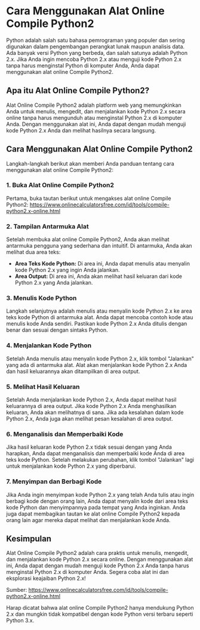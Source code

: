 Cara Menggunakan Alat Online Compile Python2
============================================

Python adalah salah satu bahasa pemrograman yang populer dan sering digunakan dalam pengembangan perangkat lunak maupun analisis data. Ada banyak versi Python yang berbeda, dan salah satunya adalah Python 2.x. Jika Anda ingin mencoba Python 2.x atau menguji kode Python 2.x tanpa harus menginstal Python di komputer Anda, Anda dapat menggunakan alat online Compile Python2.

Apa itu Alat Online Compile Python2?
------------------------------------

Alat Online Compile Python2 adalah platform web yang memungkinkan Anda untuk menulis, mengedit, dan menjalankan kode Python 2.x secara online tanpa harus mengunduh atau menginstal Python 2.x di komputer Anda. Dengan menggunakan alat ini, Anda dapat dengan mudah menguji kode Python 2.x Anda dan melihat hasilnya secara langsung.

Cara Menggunakan Alat Online Compile Python2
--------------------------------------------

Langkah-langkah berikut akan memberi Anda panduan tentang cara menggunakan alat online Compile Python2:

### 1. Buka Alat Online Compile Python2

Pertama, buka tautan berikut untuk mengakses alat online Compile Python2: <https://www.onlinecalculatorsfree.com/id/tools/compile-python2.x-online.html>

### 2. Tampilan Antarmuka Alat

Setelah membuka alat online Compile Python2, Anda akan melihat antarmuka pengguna yang sederhana dan intuitif. Di antarmuka, Anda akan melihat dua area teks:

- **Area Teks Kode Python:** Di area ini, Anda dapat menulis atau menyalin kode Python 2.x yang ingin Anda jalankan.
- **Area Output:** Di area ini, Anda akan melihat hasil keluaran dari kode Python 2.x yang Anda jalankan.

### 3. Menulis Kode Python

Langkah selanjutnya adalah menulis atau menyalin kode Python 2.x ke area teks kode Python di antarmuka alat. Anda dapat mencoba contoh kode atau menulis kode Anda sendiri. Pastikan kode Python 2.x Anda ditulis dengan benar dan sesuai dengan sintaks Python.

### 4. Menjalankan Kode Python

Setelah Anda menulis atau menyalin kode Python 2.x, klik tombol "Jalankan" yang ada di antarmuka alat. Alat akan menjalankan kode Python 2.x Anda dan hasil keluarannya akan ditampilkan di area output.

### 5. Melihat Hasil Keluaran

Setelah Anda menjalankan kode Python 2.x, Anda dapat melihat hasil keluarannya di area output. Jika kode Python 2.x Anda menghasilkan keluaran, Anda akan melihatnya di sana. Jika ada kesalahan dalam kode Python 2.x, Anda juga akan melihat pesan kesalahan di area output.

### 6. Menganalisis dan Memperbaiki Kode

Jika hasil keluaran kode Python 2.x tidak sesuai dengan yang Anda harapkan, Anda dapat menganalisis dan memperbaiki kode Anda di area teks kode Python. Setelah melakukan perubahan, klik tombol "Jalankan" lagi untuk menjalankan kode Python 2.x yang diperbarui.

### 7. Menyimpan dan Berbagi Kode

Jika Anda ingin menyimpan kode Python 2.x yang telah Anda tulis atau ingin berbagi kode dengan orang lain, Anda dapat menyalin kode dari area teks kode Python dan menyimpannya pada tempat yang Anda inginkan. Anda juga dapat membagikan tautan ke alat online Compile Python2 kepada orang lain agar mereka dapat melihat dan menjalankan kode Anda.

Kesimpulan
----------

Alat Online Compile Python2 adalah cara praktis untuk menulis, mengedit, dan menjalankan kode Python 2.x secara online. Dengan menggunakan alat ini, Anda dapat dengan mudah menguji kode Python 2.x Anda tanpa harus menginstal Python 2.x di komputer Anda. Segera coba alat ini dan eksplorasi keajaiban Python 2.x!

Sumber: <https://www.onlinecalculatorsfree.com/id/tools/compile-python2.x-online.html>

Harap dicatat bahwa alat online Compile Python2 hanya mendukung Python 2.x dan mungkin tidak kompatibel dengan kode Python versi terbaru seperti Python 3.x.